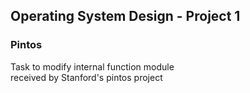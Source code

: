 ## Operating System Design - Project 1

### Pintos

Task to modify internal function module <br>
received by Stanford's pintos project
